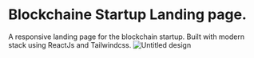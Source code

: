 # Blockchaine Startup Landing page.
A responsive landing page for the blockchain startup. Built with modern stack using ReactJs and Tailwindcss.
![Untitled design](https://github.com/Dev-Sarmad/landing-page/assets/111682412/916e81de-b558-4522-b012-8beb4b1cf7c0)
